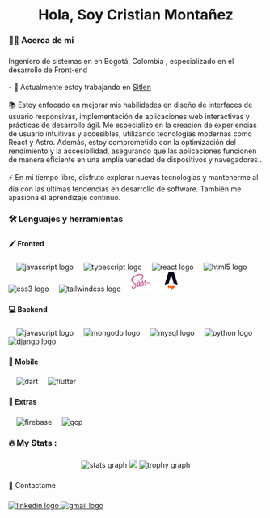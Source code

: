 ###

<h1 align="center">Hola, Soy Cristian Montañez</h1>

###

<h3 align="left">👩‍💻  Acerca de mi</h3>

###

<p align="left">Ingeniero de sistemas en en Bogotá, Colombia , especializado en el desarrollo de Front-end <br><br> - 🔭 Actualmente estoy trabajando en <a href="https://sitlen.com/">Sitlen</a><br><br>📚  Estoy enfocado en mejorar mis habilidades en diseño de interfaces de usuario responsivas, implementación de aplicaciones web interactivas y prácticas de desarrollo ágil. Me especializo en la creación de experiencias de usuario intuitivas y accesibles, utilizando tecnologías modernas como React y Astro. Además, estoy comprometido con la optimización del rendimiento y la accesibilidad, asegurando que las aplicaciones funcionen de manera eficiente en una amplia variedad de dispositivos y navegadores..<br><br>⚡ En mi tiempo libre, disfruto explorar nuevas tecnologías y mantenerme al día con las últimas tendencias en desarrollo de software. También me apasiona el aprendizaje continuo.</p>

###

<h3 align="left">🛠 Lenguajes y herramientas</h3>

###


<h4 align="left">🖌️ Fronted</h4>

###

<div align="left">
<img width="12" />
  <img src="https://cdn.jsdelivr.net/gh/devicons/devicon/icons/javascript/javascript-original.svg" height="40" alt="javascript logo"  />
 <img width="12" />
  <img src="https://cdn.jsdelivr.net/gh/devicons/devicon/icons/typescript/typescript-original.svg" height="40" alt="typescript logo"  />
 <img width="12" />
  <img src="https://cdn.jsdelivr.net/gh/devicons/devicon/icons/react/react-original.svg" height="40" alt="react logo"  />
  <img width="12" />
  <img src="https://cdn.jsdelivr.net/gh/devicons/devicon/icons/html5/html5-original.svg" height="40" alt="html5 logo"  />
  <img width="12" />
  <img src="https://cdn.jsdelivr.net/gh/devicons/devicon/icons/css3/css3-original.svg" height="40" alt="css3 logo"  />
  <img width="12" />
  <img src="https://cdn.simpleicons.org/tailwindcss/06B6D4" height="40" alt="tailwindcss logo"  />
  <img width="12" />
  <img src="https://raw.githubusercontent.com/devicons/devicon/master/icons/sass/sass-original.svg" alt="sass"
  width="40" height="40"/>
  <img width="12" />
<img src="https://raw.githubusercontent.com/devicons/devicon/master/icons/astro/astro-original.svg" alt="sass"
  width="40" height="40"/>
</div>

###
<h4 align="left">💻 Backend</h4>

###

<div align="left">
  <img width="12" />
  <img src="https://cdn.jsdelivr.net/gh/devicons/devicon/icons/javascript/javascript-original.svg" height="40" alt="javascript logo"  />
  <img width="12" />
  <img src="https://cdn.simpleicons.org/mongodb/47A248" height="40" alt="mongodb logo"  />
  <img width="12" />
  <img src="https://cdn.simpleicons.org/mysql/4479A1" height="40" alt="mysql logo"  />
  <img width="12" />
  <img src="https://cdn.jsdelivr.net/gh/devicons/devicon/icons/python/python-original.svg" height="40" alt="python logo"  />
  <img width="12" />
  <img src="https://cdn.jsdelivr.net/gh/devicons/devicon/icons/django/django-plain.svg" height="40" alt="django logo"  />
</div>

###

###
<h4 align="left">📱 Mobile </h4>

###

<div align="left">
  <img width="12" />
<img src="https://www.vectorlogo.zone/logos/dartlang/dartlang-icon.svg" alt="dart" width="40" height="40"/> 
  <img width="12" />
  <img src="https://www.vectorlogo.zone/logos/flutterio/flutterio-icon.svg" alt="flutter" width="40" height="40"/>
</div>

###
###
<h4 align="left">🛟 Extras </h4>

###

<div align="left">
  <img width="12" />
<img src="https://www.vectorlogo.zone/logos/firebase/firebase-icon.svg" alt="firebase" width="40" height="40"/>
  <img width="12" />
    <img src="https://www.vectorlogo.zone/logos/google_cloud/google_cloud-icon.svg" alt="gcp" width="40" height="40"/>
</div>

###

<h3 align="left">🔥   My Stats :</h3>

###

<div align="center">
</div>

###

<div align="center">
  <img src="https://github-readme-stats.vercel.app/api?username=CristianMontane&hide_title=false&hide_rank=false&show_icons=true&include_all_commits=true&count_private=true&disable_animations=false&theme=dracula&locale=en&hide_border=false&order=1" height="150" alt="stats graph"  />
  <img src="https://github-readme-stats.vercel.app/api/top-langs?username=CristianMontane&locale=en&hide_title=false&layout=compact&card_width=320&langs_count=5&theme=dracula&hide_border=false&order=2%22%20height=%22150%22%20alt=%22languages%20graph"  />
  <img src="https://github-profile-trophy.vercel.app?username=CristianMontane&theme=dracula&column=-1&row=1&margin-w=8&margin-h=8&no-bg=false&no-frame=false&order=4" height="150" alt="trophy graph"  />
</div>

###



###

<p align="left">🤝 Contactame</p>

###

<div align="left">
  <a href="https://www.linkedin.com/in/daniel-monta%C3%B1ez-527906185/" target="_blank">
    <img src="https://img.shields.io/static/v1?message=LinkedIn&logo=linkedin&label=&color=0077B5&logoColor=white&labelColor=&style=for-the-badge" height="25" alt="linkedin logo"  />
  </a>
  <a href="Cristianme65@gmail.com" target="_blank">
    <img src="https://img.shields.io/static/v1?message=Gmail:cristianme65@gmail.com&logo=gmail&label=&color=D14836&logoColor=white&labelColor=&style=for-the-badge" height="25"         
    alt="gmail logo"  />
  </a>
</div>

###
